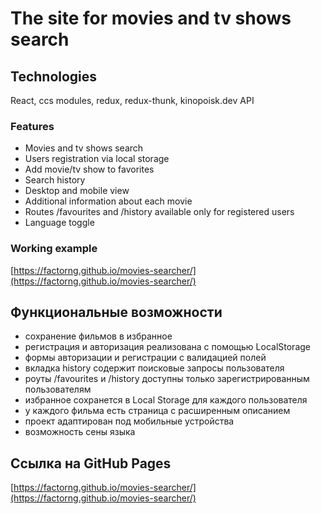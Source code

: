 # The site for movies and tv shows search

## Technologies

React, ccs modules, redux, redux-thunk, kinopoisk.dev API

### Features

- Movies and tv shows search
- Users registration via local storage
- Add movie/tv show to favorites
- Search history
- Desktop and mobile view
- Additional information about each movie
- Routes /favourites and /history available only for registered users
- Language toggle

### Working example

[https://factorng.github.io/movies-searcher/](https://factorng.github.io/movies-searcher/)

## Функциональные возможности

- сохранение фильмов в избранное
- регистрация и авторизация реализована с помощью LocalStorage
- формы авторизации и регистрации с валидацией полей
- вкладка history содержит поисковые запросы пользователя
- роуты /favourites и /history доступны только зарегистрированным пользователям
- избранное сохранется в Local Storage для каждого пользователя
- у каждого фильма есть страница с расширенным описанием
- проект адаптирован под мобильные устройства
- возможность сены языка

## Ссылка на GitHub Pages

[https://factorng.github.io/movies-searcher/](https://factorng.github.io/movies-searcher/)
